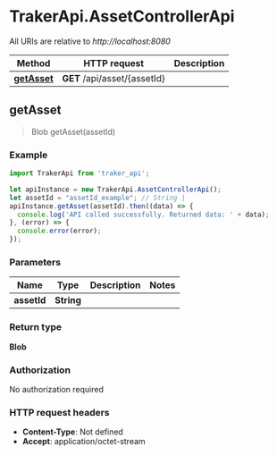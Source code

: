 # TrakerApi.AssetControllerApi

All URIs are relative to *http://localhost:8080*

Method | HTTP request | Description
------------- | ------------- | -------------
[**getAsset**](AssetControllerApi.md#getAsset) | **GET** /api/asset/{assetId} | 



## getAsset

> Blob getAsset(assetId)



### Example

```javascript
import TrakerApi from 'traker_api';

let apiInstance = new TrakerApi.AssetControllerApi();
let assetId = "assetId_example"; // String | 
apiInstance.getAsset(assetId).then((data) => {
  console.log('API called successfully. Returned data: ' + data);
}, (error) => {
  console.error(error);
});

```

### Parameters


Name | Type | Description  | Notes
------------- | ------------- | ------------- | -------------
 **assetId** | **String**|  | 

### Return type

**Blob**

### Authorization

No authorization required

### HTTP request headers

- **Content-Type**: Not defined
- **Accept**: application/octet-stream

